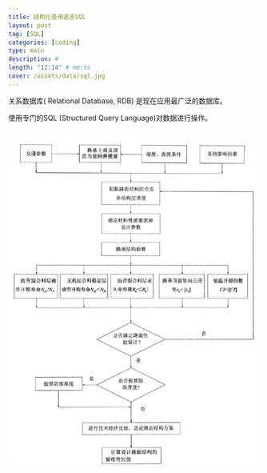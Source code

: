 ```yaml
---
title: 结构化查询语言SQL
layout: post
tag: [SQL]
categories: [coding]
type: main
description: #
length: "12:14" # mm:ss
cover: /assets/data/sql.jpg
---
```



关系数据库( Relational Database, RDB) 是现在应用最广泛的数据库。

使用专门的SQL (Structured Query Language)对数据进行操作。


## 

![](/assets/design/road_pavement_1.jpg)